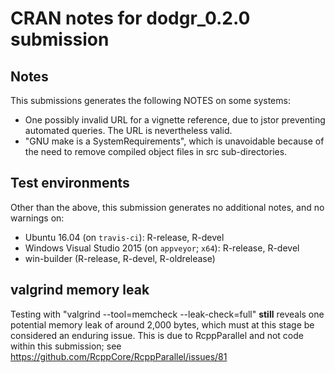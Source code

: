 # CRAN notes for dodgr_0.2.0 submission

## Notes

This submissions generates the following NOTES on some systems:

* One possibly invalid URL for a vignette reference, due to jstor preventing
  automated queries. The URL is nevertheless valid.
* "GNU make is a SystemRequirements", which is unavoidable because of the need
  to remove compiled object files in src sub-directories.

## Test environments

Other than the above, this submission generates no additional notes, and no
warnings on:
* Ubuntu 16.04 (on `travis-ci`): R-release, R-devel
* Windows Visual Studio 2015 (on `appveyor`; `x64`): R-release, R-devel
* win-builder (R-release, R-devel, R-oldrelease)

## valgrind memory leak

Testing with "valgrind --tool=memcheck --leak-check=full" **still** reveals one
potential memory leak of around 2,000 bytes, which must at this stage be
considered an enduring issue. This is due to RcppParallel and not code within
this submission; see
https://github.com/RcppCore/RcppParallel/issues/81
